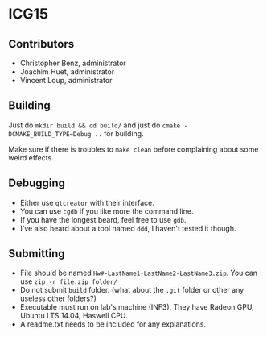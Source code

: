 # ICG15

## Contributors
* Christopher Benz, administrator
* Joachim Huet, administrator
* Vincent Loup, administrator

## Building
Just do `mkdir build && cd build/` and just do `cmake -DCMAKE_BUILD_TYPE=Debug ..` for building.

Make sure if there is troubles to `make clean` before complaining about some weird effects.

## Debugging
* Either use `qtcreator` with their interface.
* You can use `cgdb` if you like more the command line.
* If you have the longest beard, feel free to use `gdb`.
* I've also heard about a tool named `ddd`, I haven't tested it though.

## Submitting
* File should be named `Hw#-LastName1-LastName2-LastName3.zip`. You can use `zip -r file.zip folder/`
* Do not submit `build` folder. (what about the `.git` folder or other any useless other folders?)
* Executable must run on lab's machine (INF3). They have Radeon GPU, Ubuntu LTS 14.04, Haswell CPU.
* A readme.txt needs to be included for any explanations.
